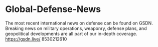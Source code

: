 # Global-Defense-News
The most recent international news on defense can be found on GSDN. Breaking news on military operations, weaponry, defense plans, and geopolitical developments are all part of our in-depth coverage.
https://gsdn.live/
8530212610

